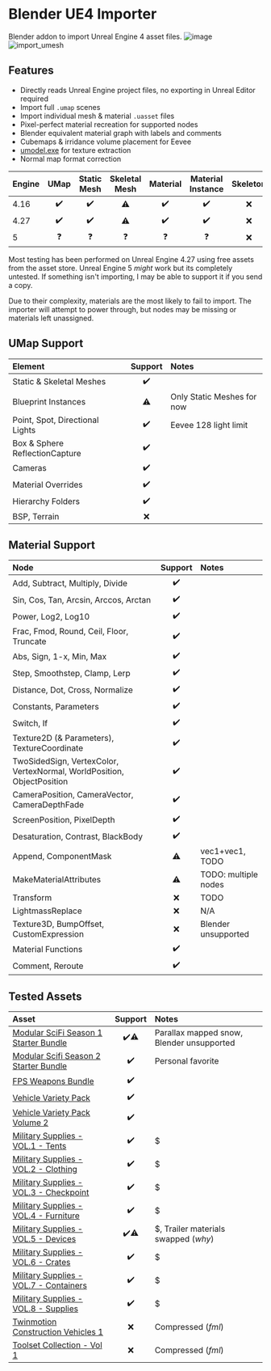 # Blender UE4 Importer
Blender addon to import Unreal Engine 4 asset files.
![image](https://github.com/Waffle1434/Blender-UE4-Importer/assets/8021358/e66bc6b7-86f0-4ee9-9b57-785949ffba7e)
![import_umesh](https://github.com/Waffle1434/Blender-UE4-Importer/assets/8021358/7c3ff2e9-4b26-4aa8-b63b-26b4590193d3)

## Features
- Directly reads Unreal Engine project files, no exporting in Unreal Editor required
- Import full `.umap` scenes
- Import individual mesh & material `.uasset` files
- Pixel-perfect material recreation for supported nodes
- Blender equivalent material graph with labels and comments
- Cubemaps & irridance volume placement for Eevee
- [umodel.exe](https://www.gildor.org/en/projects/umodel) for texture extraction
- Normal map format correction

| Engine | UMap | Static Mesh | Skeletal Mesh | Material | Material Instance | Skeleton | Animation |
| :--- | :--: | :--: | :--: | :--: | :--: | :--: | :--: |
| 4.16 | ✔️ | ✔️ | ⚠️ | ✔️ | ✔️ | ❌ | ❌ |
| 4.27 | ✔️ | ✔️ | ⚠️ | ✔️ | ✔️ | ❌ | ❌ |
| 5 | ❓ | ❓ | ❓ | ❓ | ❓ | ❌ | ❌ |

Most testing has been performed on Unreal Engine 4.27 using free assets from the asset store. Unreal Engine 5 *might* work but its completely untested. If something isn't importing, I may be able to support it if you send a copy.

Due to their complexity, materials are the most likely to fail to import. The importer will attempt to power through, but nodes may be missing or materials left unassigned.

## UMap Support
| Element | Support | Notes |
| :------ | :-----: | :---- |
| Static & Skeletal Meshes | ✔️ |
| Blueprint Instances | ⚠️ | Only Static Meshes for now |
| Point, Spot, Directional Lights | ✔️ | Eevee 128 light limit |
| Box & Sphere ReflectionCapture | ✔️ |
| Cameras | ✔️ |
| Material Overrides | ✔️ |
| Hierarchy Folders | ✔️ |
| BSP, Terrain | ❌ |

## Material Support
| Node | Support | Notes |
| :--- | :-----: | :---- |
| Add, Subtract, Multiply, Divide | ✔️ |
| Sin, Cos, Tan, Arcsin, Arccos, Arctan | ✔️ |
| Power, Log2, Log10 | ✔️ |
| Frac, Fmod, Round, Ceil, Floor, Truncate | ✔️ |
| Abs, Sign, 1-x, Min, Max | ✔️ |
| Step, Smoothstep, Clamp, Lerp | ✔️ |
| Distance, Dot, Cross, Normalize | ✔️ |
| Constants, Parameters | ✔️ |
| Switch, If | ✔️ |
| Texture2D (& Parameters), TextureCoordinate | ✔️ |
| TwoSidedSign, VertexColor, VertexNormal, WorldPosition, ObjectPosition | ✔️ |
| CameraPosition, CameraVector, CameraDepthFade | ✔️ |
| ScreenPosition, PixelDepth | ✔️ |
| Desaturation, Contrast, BlackBody | ✔️ |
| Append, ComponentMask | ⚠️ | vec1+vec1, TODO |
| MakeMaterialAttributes | ⚠️ | TODO: multiple nodes |
| Transform | ❌ | TODO |
| LightmassReplace | ❌ | N/A |
| Texture3D, BumpOffset, CustomExpression | ❌ | Blender unsupported |
| Material Functions | ✔️ |
| Comment, Reroute | ✔️ |

## Tested Assets
| Asset | Support | Notes |
| :---- | :-----: | :---- |
| [Modular SciFi Season 1 Starter Bundle](https://www.unrealengine.com/marketplace/en-US/product/modular-scifi-season-1-starter-bundle) | ✔️⚠️ | Parallax mapped snow, Blender unsupported |
| [Modular Scifi Season 2 Starter Bundle](https://www.unrealengine.com/marketplace/en-US/product/modular-scifi-season-2-starter-bundle) | ✔️ | Personal favorite |
| [FPS Weapons Bundle](https://www.unrealengine.com/marketplace/en-US/product/fps-weapon-bundle) | ✔️ |
| [Vehicle Variety Pack](https://www.unrealengine.com/marketplace/en-US/product/bbcb90a03f844edbb20c8b89ee16ea32) | ✔️ |
| [Vehicle Variety Pack Volume 2](https://www.unrealengine.com/marketplace/en-US/product/9a705589d1994c6e8757fdbedaf698af) | ✔️ |
| [Military Supplies - VOL.1 - Tents](https://www.unrealengine.com/marketplace/en-US/product/military-supplies-vol-1-tents) | ✔️ | $ |
| [Military Supplies - VOL.2 - Clothing](https://www.unrealengine.com/marketplace/en-US/product/military-supplies-vol-2-clothing-and-bags) | ✔️ | $ |
| [Military Supplies - VOL.3 - Checkpoint](https://www.unrealengine.com/marketplace/en-US/product/military-supplies-vol-3-security-checkpoint) | ✔️ | $ |
| [Military Supplies - VOL.4 - Furniture](https://www.unrealengine.com/marketplace/en-US/product/military-supplies-vol-4-furniture) | ✔️ | $ |
| [Military Supplies - VOL.5 - Devices](https://www.unrealengine.com/marketplace/en-US/product/military-supplies-vol-5-machines-and-devices) | ✔️⚠️ | $, Trailer materials swapped (*why*) |
| [Military Supplies - VOL.6 - Crates](https://www.unrealengine.com/marketplace/en-US/product/military-supplies-vol-6-crates) | ✔️ | $ |
| [Military Supplies - VOL.7 - Containers](https://www.unrealengine.com/marketplace/en-US/product/military-supplies-vol-7-containers) | ✔️ | $ |
| [Military Supplies - VOL.8 - Supplies](https://www.unrealengine.com/marketplace/en-US/product/military-supplies-vol-8-field-supplies) | ✔️ | $ |
| [Twinmotion Construction Vehicles 1](https://www.unrealengine.com/marketplace/en-US/product/twinmotion-construction-vehicles) | ❌ | Compressed (*fml*) |
| [Toolset Collection - Vol 1](https://www.unrealengine.com/marketplace/en-US/product/toolset-collection-vol-1) | ❌ | Compressed (*fml*) |
